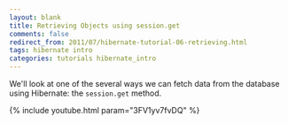 ```yaml
---           
layout: blank
title: Retrieving Objects using session.get
comments: false
redirect_from: 2011/07/hibernate-tutorial-06-retrieving.html
tags: hibernate intro
categories: tutorials hibernate_intro
---
```


We'll look at one of the several ways we can fetch data from the database using Hibernate: the `session.get` method.

{% include youtube.html param="3FV1yv7fvDQ" %}
